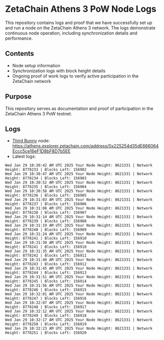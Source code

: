 # ZetaChain Athens 3 PoW Node Logs
This repository contains logs and proof that we have successfully set up and run a node on the ZetaChain Athens 3 network. The logs demonstrate continuous node operation, including synchronization details and performance.

## Contents
- Node setup information
- Synchronization logs with block height details
- Ongoing proof of work logs to verify active participation in the ZetaChain network

## Purpose
This repository serves as documentation and proof of participation in the ZetaChain Athens 3 PoW testnet.

## Logs

- [Third Bunny](https://thirdbunny.xyz/) node: https://athens.explorer.zetachain.com/address/0x225254d35dE666064Eccc5ce16eF1D8bF8D7b5EE
- Latest logs:
```
Wed Jan 29 10:30:42 AM UTC 2025 Your Node Height: 8621331 | Network Height: 8778233 | Blocks Left: 156902
Wed Jan 29 10:30:47 AM UTC 2025 Your Node Height: 8621331 | Network Height: 8778234 | Blocks Left: 156903
Wed Jan 29 10:30:52 AM UTC 2025 Your Node Height: 8621331 | Network Height: 8778235 | Blocks Left: 156904
Wed Jan 29 10:30:58 AM UTC 2025 Your Node Height: 8621331 | Network Height: 8778236 | Blocks Left: 156905
Wed Jan 29 10:31:03 AM UTC 2025 Your Node Height: 8621331 | Network Height: 8778237 | Blocks Left: 156906
Wed Jan 29 10:31:08 AM UTC 2025 Your Node Height: 8621331 | Network Height: 8778238 | Blocks Left: 156907
Wed Jan 29 10:31:14 AM UTC 2025 Your Node Height: 8621331 | Network Height: 8778239 | Blocks Left: 156908
Wed Jan 29 10:31:19 AM UTC 2025 Your Node Height: 8621331 | Network Height: 8778240 | Blocks Left: 156909
Wed Jan 29 10:31:24 AM UTC 2025 Your Node Height: 8621331 | Network Height: 8778241 | Blocks Left: 156910
Wed Jan 29 10:31:30 AM UTC 2025 Your Node Height: 8621331 | Network Height: 8778241 | Blocks Left: 156910
Wed Jan 29 10:31:35 AM UTC 2025 Your Node Height: 8621331 | Network Height: 8778242 | Blocks Left: 156911
Wed Jan 29 10:31:40 AM UTC 2025 Your Node Height: 8621331 | Network Height: 8778243 | Blocks Left: 156912
Wed Jan 29 10:31:45 AM UTC 2025 Your Node Height: 8621331 | Network Height: 8778244 | Blocks Left: 156913
Wed Jan 29 10:31:51 AM UTC 2025 Your Node Height: 8621331 | Network Height: 8778245 | Blocks Left: 156914
Wed Jan 29 10:31:56 AM UTC 2025 Your Node Height: 8621331 | Network Height: 8778246 | Blocks Left: 156915
Wed Jan 29 10:32:01 AM UTC 2025 Your Node Height: 8621331 | Network Height: 8778247 | Blocks Left: 156916
Wed Jan 29 10:32:07 AM UTC 2025 Your Node Height: 8621331 | Network Height: 8778248 | Blocks Left: 156917
Wed Jan 29 10:32:12 AM UTC 2025 Your Node Height: 8621331 | Network Height: 8778249 | Blocks Left: 156918
Wed Jan 29 10:32:17 AM UTC 2025 Your Node Height: 8621331 | Network Height: 8778250 | Blocks Left: 156919
Wed Jan 29 10:32:23 AM UTC 2025 Your Node Height: 8621331 | Network Height: 8778251 | Blocks Left: 156920
```
